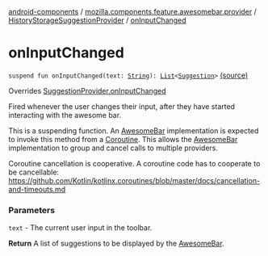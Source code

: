 [android-components](../../index.md) / [mozilla.components.feature.awesomebar.provider](../index.md) / [HistoryStorageSuggestionProvider](index.md) / [onInputChanged](./on-input-changed.md)

# onInputChanged

`suspend fun onInputChanged(text: `[`String`](https://kotlinlang.org/api/latest/jvm/stdlib/kotlin/-string/index.html)`): `[`List`](https://kotlinlang.org/api/latest/jvm/stdlib/kotlin.collections/-list/index.html)`<`[`Suggestion`](../../mozilla.components.concept.awesomebar/-awesome-bar/-suggestion/index.md)`>` [(source)](https://github.com/mozilla-mobile/android-components/blob/master/components/feature/awesomebar/src/main/java/mozilla/components/feature/awesomebar/provider/HistoryStorageSuggestionProvider.kt#L41)

Overrides [SuggestionProvider.onInputChanged](../../mozilla.components.concept.awesomebar/-awesome-bar/-suggestion-provider/on-input-changed.md)

Fired whenever the user changes their input, after they have started interacting with the awesome bar.

This is a suspending function. An [AwesomeBar](../../mozilla.components.concept.awesomebar/-awesome-bar/index.md) implementation is expected to invoke this method from a
[Coroutine](https://kotlinlang.org/docs/reference/coroutines-overview.html). This allows the [AwesomeBar](../../mozilla.components.concept.awesomebar/-awesome-bar/index.md)
implementation to group and cancel calls to multiple providers.

Coroutine cancellation is cooperative. A coroutine code has to cooperate to be cancellable:
https://github.com/Kotlin/kotlinx.coroutines/blob/master/docs/cancellation-and-timeouts.md

### Parameters

`text` - The current user input in the toolbar.

**Return**
A list of suggestions to be displayed by the [AwesomeBar](../../mozilla.components.concept.awesomebar/-awesome-bar/index.md).

